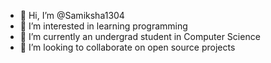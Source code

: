 - 👋 Hi, I’m @Samiksha1304
- 👀 I’m interested in learning programming
- 🌱 I’m currently an undergrad student in Computer Science
- 💞️ I’m looking to collaborate on open source projects

<!---
Samiksha1304/Samiksha1304 is a ✨ special ✨ repository because its `README.md` (this file) appears on your GitHub profile.
You can click the Preview link to take a look at your changes.
--->
